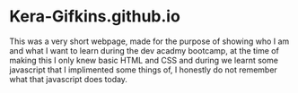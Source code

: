 # Kera-Gifkins.github.io

This was a very short webpage, made for the purpose of showing who I am and what I want to learn during the dev acadmy bootcamp, at the time of making this I only knew basic HTML and CSS and during we learnt some javascript that I implimented some things of, I honestly do not remember what that javascript does today.
